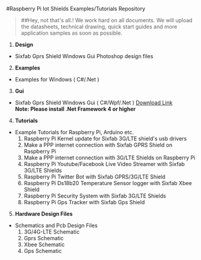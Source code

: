 #Raspberry Pi Iot Shields Examples/Tutorials Repository

> ##Hey, not that's all.! We work hard on all documents. We will upload the datasheets,  technical drawing, quick start guides and more application samples as soon as possible.

1. **Design**
  - Sixfab Gprs Shield Windows Gui Photoshop design files

2. **Examples**
  - Examples for Windows ( C#/.Net )
  
3. **Gui**
  - Sixfab Gprs Shield Windows Gui ( C#/Wpf/.Net ) [Download Link](https://raw.githubusercontent.com/sixfab/rpiShields/master/gui/SixFabWpf.rar)<br/>
    **Note: Please install .Net Framework 4 or higher**
  
4. **Tutorials**
  - Example Tutorials for Raspberry Pi, Arduino etc.
    1. Raspberry Pi Kernel update for Sixfab 3G/LTE shield's usb drivers
    2. Make a PPP internet connection with Sixfab GPRS Shield on Raspberry Pi
    3. Make a PPP internet connection with 3G/LTE Shields on Raspberry Pi
    4. Raspberry Pi Youtube/Facebook Live Video Streamer with Sixfab 3G/LTE Shields
    5. Raspberry Pi Twitter Bot with Sixfab GPRS/3G/LTE Shield
    6. Raspberry Pi Ds18b20 Temperature Sensor logger with Sixfab Xbee Shield
    7. Raspberry Pi Security System with Sixfab 3G/LTE Shields
    8. Raspberry Pi Gps Tracker with Sixfab Gps Shield
    
5. **Hardware Design Files**
  - Schematics and Pcb Design Files
    1. 3G/4G-LTE Schematic
    2. Gprs Schematic 
    3. Xbee Schematic
    4. Gps Schematic 
